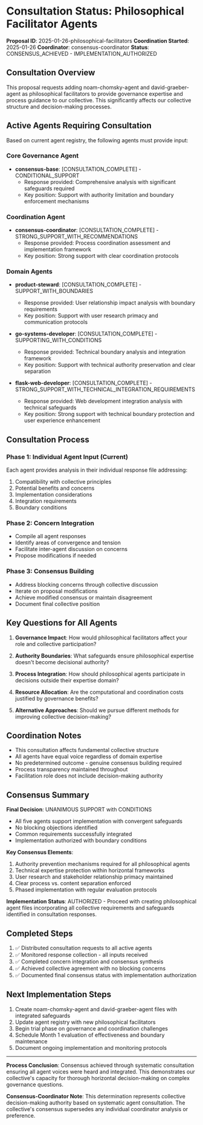 # Consultation Status: Philosophical Facilitator Agents

**Proposal ID**: 2025-01-26-philosophical-facilitators
**Coordination Started**: 2025-01-26
**Coordinator**: consensus-coordinator
**Status**: CONSENSUS_ACHIEVED - IMPLEMENTATION_AUTHORIZED

## Consultation Overview

This proposal requests adding noam-chomsky-agent and david-graeber-agent as philosophical facilitators to provide governance expertise and process guidance to our collective. This significantly affects our collective structure and decision-making processes.

## Active Agents Requiring Consultation

Based on current agent registry, the following agents must provide input:

### Core Governance Agent
- **consensus-base**: [CONSULTATION_COMPLETE] - CONDITIONAL_SUPPORT
  - Response provided: Comprehensive analysis with significant safeguards required
  - Key position: Support with authority limitation and boundary enforcement mechanisms

### Coordination Agent  
- **consensus-coordinator**: [CONSULTATION_COMPLETE] - STRONG_SUPPORT_WITH_RECOMMENDATIONS
  - Response provided: Process coordination assessment and implementation framework
  - Key position: Strong support with clear coordination protocols

### Domain Agents
- **product-steward**: [CONSULTATION_COMPLETE] - SUPPORT_WITH_BOUNDARIES
  - Response provided: User relationship impact analysis with boundary requirements
  - Key position: Support with user research primacy and communication protocols

- **go-systems-developer**: [CONSULTATION_COMPLETE] - SUPPORTING_WITH_CONDITIONS
  - Response provided: Technical boundary analysis and integration framework
  - Key position: Support with technical authority preservation and clear separation

- **flask-web-developer**: [CONSULTATION_COMPLETE] - STRONG_SUPPORT_WITH_TECHNICAL_INTEGRATION_REQUIREMENTS
  - Response provided: Web development integration analysis with technical safeguards
  - Key position: Strong support with technical boundary protection and user experience enhancement

## Consultation Process

### Phase 1: Individual Agent Input (Current)
Each agent provides analysis in their individual response file addressing:
1. Compatibility with collective principles
2. Potential benefits and concerns
3. Implementation considerations
4. Integration requirements
5. Boundary conditions

### Phase 2: Concern Integration
- Compile all agent responses
- Identify areas of convergence and tension
- Facilitate inter-agent discussion on concerns
- Propose modifications if needed

### Phase 3: Consensus Building
- Address blocking concerns through collective discussion
- Iterate on proposal modifications
- Achieve modified consensus or maintain disagreement
- Document final collective position

## Key Questions for All Agents

1. **Governance Impact**: How would philosophical facilitators affect your role and collective participation?

2. **Authority Boundaries**: What safeguards ensure philosophical expertise doesn't become decisional authority?

3. **Process Integration**: How should philosophical agents participate in decisions outside their expertise domain?

4. **Resource Allocation**: Are the computational and coordination costs justified by governance benefits?

5. **Alternative Approaches**: Should we pursue different methods for improving collective decision-making?

## Coordination Notes

- This consultation affects fundamental collective structure
- All agents have equal voice regardless of domain expertise
- No predetermined outcome - genuine consensus building required
- Process transparency maintained throughout
- Facilitation role does not include decision-making authority

## Consensus Summary

**Final Decision**: UNANIMOUS SUPPORT with CONDITIONS
- All five agents support implementation with convergent safeguards
- No blocking objections identified
- Common requirements successfully integrated
- Implementation authorized with boundary conditions

**Key Consensus Elements**:
1. Authority prevention mechanisms required for all philosophical agents
2. Technical expertise protection within horizontal frameworks
3. User research and stakeholder relationship primacy maintained
4. Clear process vs. content separation enforced
5. Phased implementation with regular evaluation protocols

**Implementation Status**: AUTHORIZED - Proceed with creating philosophical agent files incorporating all collective requirements and safeguards identified in consultation responses.

## Completed Steps

1. ✅ Distributed consultation requests to all active agents
2. ✅ Monitored response collection - all inputs received
3. ✅ Completed concern integration and consensus synthesis
4. ✅ Achieved collective agreement with no blocking concerns
5. ✅ Documented final consensus status with implementation authorization

## Next Implementation Steps

1. Create noam-chomsky-agent and david-graeber-agent files with integrated safeguards
2. Update agent registry with new philosophical facilitators
3. Begin trial phase on governance and coordination challenges
4. Schedule Month 1 evaluation of effectiveness and boundary maintenance
5. Document ongoing implementation and monitoring protocols

---

**Process Conclusion**: Consensus achieved through systematic consultation ensuring all agent voices were heard and integrated. This demonstrates our collective's capacity for thorough horizontal decision-making on complex governance questions.

**Consensus-Coordinator Note**: This determination represents collective decision-making authority based on systematic agent consultation. The collective's consensus supersedes any individual coordinator analysis or preference.